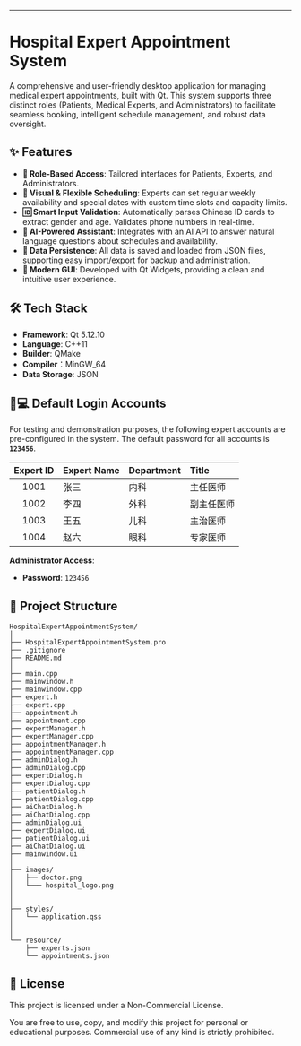 ---

# Hospital Expert Appointment System

A comprehensive and user-friendly desktop application for managing medical expert appointments, built with Qt. This system supports three distinct roles (Patients, Medical Experts, and Administrators) to facilitate seamless booking, intelligent schedule management, and robust data oversight.

## ✨ Features

-   **👥 Role-Based Access**: Tailored interfaces for Patients, Experts, and Administrators.
-   **📅 Visual & Flexible Scheduling**: Experts can set regular weekly availability and special dates with custom time slots and capacity limits.
-   **🆔 Smart Input Validation**: Automatically parses Chinese ID cards to extract gender and age. Validates phone numbers in real-time.
-   **🤖 AI-Powered Assistant**: Integrates with an AI API to answer natural language questions about schedules and availability.
-   **💾 Data Persistence**: All data is saved and loaded from JSON files, supporting easy import/export for backup and administration.
-   **🎨 Modern GUI**: Developed with Qt Widgets, providing a clean and intuitive user experience.

## 🛠️ Tech Stack

-   **Framework**: Qt 5.12.10
-   **Language**: C++11
-   **Builder**: QMake 
-   **Compiler**：MinGW_64
-   **Data Storage**: JSON

## 👨💻 Default Login Accounts

For testing and demonstration purposes, the following expert accounts are pre-configured in the system. The default password for all accounts is **`123456`**.

| Expert ID | Expert Name | Department | Title         |
| :-------: | :---------- | :--------- | :------------ |
|   1001    | 张三 | 内科         | 主任医师        |
|   1002    | 李四    | 外科         | 副主任医师      |
|   1003    | 王五  | 儿科         | 主治医师        |
|   1004    | 赵六 | 眼科         | 专家医师        |

**Administrator Access**:
-   **Password**: `123456`

## 📁 Project Structure

```
HospitalExpertAppointmentSystem/  
│
├── HospitalExpertAppointmentSystem.pro    
├── .gitignore                            
├── README.md                         
│
├── main.cpp                          
├── mainwindow.h                     
├── mainwindow.cpp                      
├── expert.h                           
├── expert.cpp                         
├── appointment.h                    
├── appointment.cpp                   
├── expertManager.h                   
├── expertManager.cpp               
├── appointmentManager.h               
├── appointmentManager.cpp              
├── adminDialog.h                      
├── adminDialog.cpp                   
├── expertDialog.h                     
├── expertDialog.cpp                   
├── patientDialog.h                 
├── patientDialog.cpp                 
├── aiChatDialog.h  
├── aiChatDialog.cpp                  
├── adminDialog.ui
├── expertDialog.ui
├── patientDialog.ui
├── aiChatDialog.ui
├── mainwindow.ui
│
├── images/
│   ├── doctor.png                    
│   └─── hospital_logo.png             
│   
│
├── styles/    
│   └── application.qss
│   
│
└── resource/                      
    ├── experts.json                 
    └── appointments.json         

```

## 📄 License

This project is licensed under a Non-Commercial License.

You are free to use, copy, and modify this project for personal or educational purposes.
Commercial use of any kind is strictly prohibited.

